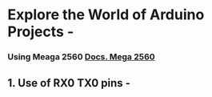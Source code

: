 # Explore the World of Arduino Projects  -
### Using Meaga 2560 <a href="https://docs.arduino.cc/hardware/mega-2560/"> Docs. Mega 2560 </a> 

## 1. Use of RX0 TX0 pins -

